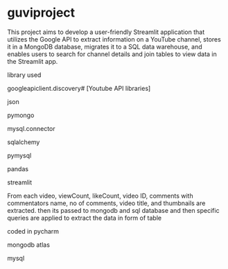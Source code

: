 # guviproject
This project aims to develop a user-friendly Streamlit application that utilizes the Google API to extract information on a YouTube channel, stores it in a MongoDB database, migrates it to a SQL data warehouse, and enables users to search for channel details and join tables to view data in the Streamlit app.

library used <p>
googleapiclient.discovery# [Youtube API libraries]<p>
json<P>
pymongo<P>
mysql.connector<P>
sqlalchemy<P>
pymysql<P>
pandas<P>
streamlit <P>

From each video, viewCount, likeCount, video ID, comments with commentators name, no of comments, video title, and thumbnails are extracted.
then its passed to mongodb and sql database and then specific queries are applied to extract the data in form of table 

coded in pycharm<P>
mongodb atlas <P>
mysql<P>

